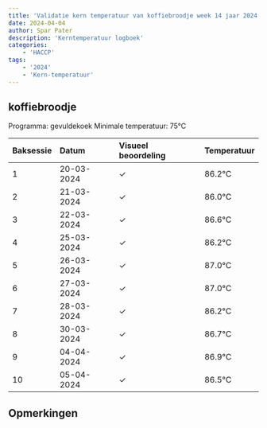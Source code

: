 ```yaml
---
title: 'Validatie kern temperatuur van koffiebroodje week 14 jaar 2024'
date: 2024-04-04
author: Spar Pater
description: 'Kerntemperatuur logboek'
categories:
    - 'HACCP'
tags:
    - '2024'
    - 'Kern-temperatuur'
---
```


## koffiebroodje

Programma: gevuldekoek
Minimale temperatuur: 75°C

| Baksessie | Datum | Visueel beoordeling | Temperatuur |
|:---|:---|:---|:---|
| 1 | 20-03-2024 | &check; | 86.2°C |
| 2 | 21-03-2024 | &check; | 86.0°C |
| 3 | 22-03-2024 | &check; | 86.6°C |
| 4 | 25-03-2024 | &check; | 86.2°C |
| 5 | 26-03-2024 | &check; | 87.0°C |
| 6 | 27-03-2024 | &check; | 87.0°C |
| 7 | 28-03-2024 | &check; | 86.2°C |
| 8 | 30-03-2024 | &check; | 86.7°C |
| 9 | 04-04-2024 | &check; | 86.9°C |
| 10 | 05-04-2024 | &check; | 86.5°C |

## Opmerkingen


